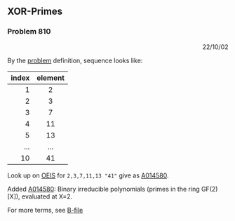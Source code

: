 
## XOR-Primes

### Problem 810

<div align="right"> 22/10/02 </div>

By the [problem](https://projecteuler.net/problem=810) definition, sequence looks like:

| index | element  |
|---:|:---:|
| 1 |  2|
| 2 |  3|
| 3 |  7|
| 4 | 11|
| 5 | 13|
|...|...|
|10 | 41|

Look up on [OEIS](https://oeis.org/) for  `2,3,7,11,13 "41"`  give as [A014580](https://oeis.org/A014580).

Added [A014580](https://oeis.org/A014580): Binary irreducible polynomials (primes in the ring GF(2)[X]), evaluated at X=2.

For more terms, see [B-file](../data/A014580/b014580.txt)
